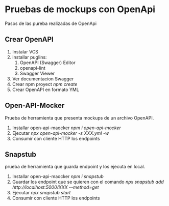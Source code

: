 # Pruebas de mockups con OpenApi

Pasos de las pureba realizadas de OpenApi

## Crear OpenAPI

1. Instalar VCS
2. installar puglins:
   1. OpenAPI (Swagger) Editor
   2. openapi-lint
   3. Swagger Viewer
3. Ver documentacion Swagger
4. Crear npm proyect _npm create_
5. Crear OpenAPI en formato YML

## Open-API-Mocker

Prueba de herramienta que presenta mockups de un archivo OpenAPI.

1. Installar open-api-maocker _npm i open-api-mocker_
2. Ejecutar _npx open-api-mocker -s XXX.yml -w_
3. Consumir con cliente HTTP los endpoints

## Snapstub

prueba de herramienta que guarda endpoint y los ejecuta en local.

1. Installar open-api-maocker _npm i snapstub_
2. Guardar los endpoint que se quieren con el comando _npx snapstub add http://localhost:5000/XXX --method=get_
3. Ejecutar _npx snapstub start_
4. Consumir con cliente HTTP los endpoints
